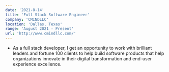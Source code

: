 ```yaml
---
date: '2021-8-14'
title: 'Full Stack Software Engineer'
company: 'CMINDLLC'
location: 'Dallas, Texas'
range: 'August 2021 - Present'
url: 'http://www.cmindllc.com/'
---
```


- As a full stack developer, I get an opportunity to work with brilliant leaders and fortune 100 clients to help build software products that help organizations innovate in their digital transformation and end-user experience excellence.
